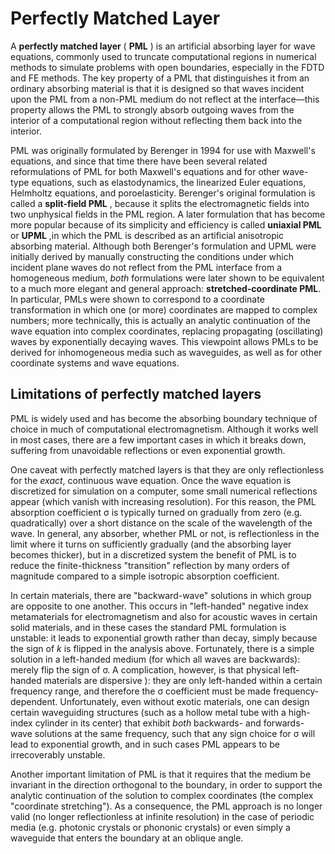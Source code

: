 # Perfectly Matched Layer

A  **perfectly matched layer**  ( **PML** ) is an artificial absorbing layer for wave equations, commonly used to truncate computational regions in numerical methods to simulate problems with open boundaries, especially in the FDTD and FE methods. The key property of a PML that distinguishes it from an ordinary absorbing material is that it is designed so that waves incident upon the PML from a non-PML medium do not reflect at the interface—this property allows the PML to strongly absorb outgoing waves from the interior of a computational region without reflecting them back into the interior.

PML was originally formulated by Berenger in 1994 for use with Maxwell&#39;s equations, and since that time there have been several related reformulations of PML for both Maxwell&#39;s equations and for other wave-type equations, such as elastodynamics, the linearized Euler equations, Helmholtz equations, and poroelasticity. Berenger&#39;s original formulation is called a  **split-field PML** , because it splits the electromagnetic fields into two unphysical fields in the PML region. A later formulation that has become more popular because of its simplicity and efficiency is called  **uniaxial PML**  or  **UPML** ,in which the PML is described as an artificial anisotropic absorbing material. Although both Berenger&#39;s formulation and UPML were initially derived by manually constructing the conditions under which incident plane waves do not reflect from the PML interface from a homogeneous medium, _both_ formulations were later shown to be equivalent to a much more elegant and general approach:  **stretched-coordinate PML**. In particular, PMLs were shown to correspond to a coordinate transformation in which one (or more) coordinates are mapped to complex numbers; more technically, this is actually an analytic continuation of the wave equation into complex coordinates, replacing propagating (oscillating) waves by exponentially decaying waves. This viewpoint allows PMLs to be derived for inhomogeneous media such as waveguides, as well as for other coordinate systems and wave equations.

## Limitations of perfectly matched layers

PML is widely used and has become the absorbing boundary technique of choice in much of computational electromagnetism. Although it works well in most cases, there are a few important cases in which it breaks down, suffering from unavoidable reflections or even exponential growth.

One caveat with perfectly matched layers is that they are only reflectionless for the _exact_, continuous wave equation. Once the wave equation is discretized for simulation on a computer, some small numerical reflections appear (which vanish with increasing resolution). For this reason, the PML absorption coefficient σ is typically turned on gradually from zero (e.g. quadratically) over a short distance on the scale of the wavelength of the wave. In general, any absorber, whether PML or not, is reflectionless in the limit where it turns on sufficiently gradually (and the absorbing layer becomes thicker), but in a discretized system the benefit of PML is to reduce the finite-thickness &quot;transition&quot; reflection by many orders of magnitude compared to a simple isotropic absorption coefficient.

In certain materials, there are &quot;backward-wave&quot; solutions in which group are opposite to one another. This occurs in &quot;left-handed&quot; negative index metamaterials for electromagnetism and also for acoustic waves in certain solid materials, and in these cases the standard PML formulation is unstable: it leads to exponential growth rather than decay, simply because the sign of _k_ is flipped in the analysis above. Fortunately, there is a simple solution in a left-handed medium (for which all waves are backwards): merely flip the sign of σ. A complication, however, is that physical left-handed materials are dispersive ): they are only left-handed within a certain frequency range, and therefore the σ coefficient must be made frequency-dependent. Unfortunately, even without exotic materials, one can design certain waveguiding structures (such as a hollow metal tube with a high-index cylinder in its center) that exhibit _both_ backwards- and forwards-wave solutions at the same frequency, such that any sign choice for σ will lead to exponential growth, and in such cases PML appears to be irrecoverably unstable.

Another important limitation of PML is that it requires that the medium be invariant in the direction orthogonal to the boundary, in order to support the analytic continuation of the solution to complex coordinates (the complex &quot;coordinate stretching&quot;). As a consequence, the PML approach is no longer valid (no longer reflectionless at infinite resolution) in the case of periodic media (e.g. photonic crystals or phononic crystals) or even simply a waveguide that enters the boundary at an oblique angle.
